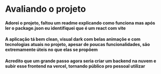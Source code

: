 # Avaliando o projeto

#### Adorei o projeto, faltou um readme explicando como funciona mas após ler o package.json eu identifiquei que é um react com vite

#### A aplicação tá bem clean, visual dark com belas animaçõe e com tecnologias atuais no projeto, apesar de poucas funcionalidades, são extremamente úteis no que elas se propõem

#### Acredito que um grande passo agora seria criar um backend na nuvem e subir esse frontend na vercel, tornando público pro pessoal utilizar
